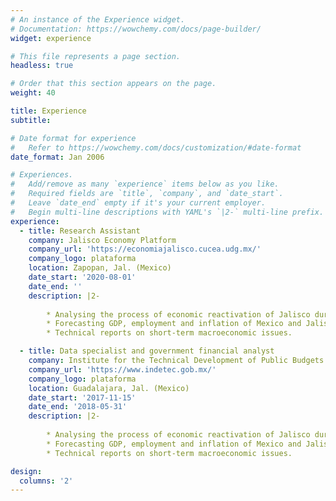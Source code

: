 ```yaml
---
# An instance of the Experience widget.
# Documentation: https://wowchemy.com/docs/page-builder/
widget: experience

# This file represents a page section.
headless: true

# Order that this section appears on the page.
weight: 40

title: Experience
subtitle:

# Date format for experience
#   Refer to https://wowchemy.com/docs/customization/#date-format
date_format: Jan 2006

# Experiences.
#   Add/remove as many `experience` items below as you like.
#   Required fields are `title`, `company`, and `date_start`.
#   Leave `date_end` empty if it's your current employer.
#   Begin multi-line descriptions with YAML's `|2-` multi-line prefix.
experience:
  - title: Research Assistant
    company: Jalisco Economy Platform
    company_url: 'https://economiajalisco.cucea.udg.mx/'
    company_logo: plataforma
    location: Zapopan, Jal. (Mexico)
    date_start: '2020-08-01'
    date_end: ''
    description: |2-
           
        * Analysing the process of economic reactivation of Jalisco during the COVID-19 pandemic.
        * Forecasting GDP, employment and inflation of Mexico and Jalisco. 
        * Technical reports on short-term macroeconomic issues. 

  - title: Data specialist and government financial analyst
    company: Institute for the Technical Development of Public Budgets
    company_url: 'https://www.indetec.gob.mx/'
    company_logo: plataforma
    location: Guadalajara, Jal. (Mexico)
    date_start: '2017-11-15'
    date_end: '2018-05-31'
    description: |2-
           
        * Analysing the process of economic reactivation of Jalisco during the COVID-19 pandemic.
        * Forecasting GDP, employment and inflation of Mexico and Jalisco. 
        * Technical reports on short-term macroeconomic issues. 

design:
  columns: '2'
---
```

